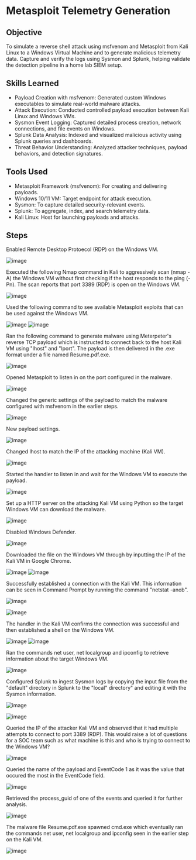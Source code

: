 # Metasploit Telemetry Generation

## Objective

To simulate a reverse shell attack using msfvenom and Metasploit from Kali Linux to a Windows Virtual Machine and to generate malicious telemetry data. Capture and verify the logs using Sysmon and Splunk, helping validate the detection pipeline in a home lab SIEM setup.

## Skills Learned

- Payload Creation with msfvenom: Generated custom Windows executables to simulate real-world malware attacks.
- Attack Execution: Conducted controlled payload execution between Kali Linux and Windows VMs.
- Sysmon Event Logging: Captured detailed process creation, network connections, and file events on Windows.
- Splunk Data Analysis: Indexed and visualized malicious activity using Splunk queries and dashboards.
- Threat Behavior Understanding: Analyzed attacker techniques, payload behaviors, and detection signatures.

## Tools Used

- Metasploit Framework (msfvenom): For creating and delivering payloads.
- Windows 10/11 VM: Target endpoint for attack execution.
- Sysmon: To capture detailed security-relevant events.
- Splunk: To aggregate, index, and search telemetry data.
- Kali Linux: Host for launching payloads and attacks.

## Steps

Enabled Remote Desktop Protoecol (RDP) on the Windows VM.

![image](https://github.com/user-attachments/assets/97fb841c-4e35-4c95-ae7c-abdb1699edd7)

Executed the following Nmap command in Kali to aggressively scan (nmap -A) the Windows VM without first checking if the host responds to the ping (-Pn). The scan reports that port 3389 (RDP) is open on the Windows VM.

![image](https://github.com/user-attachments/assets/42a65f0e-5b7d-4481-8bb0-25367ddbc761)

Used the following command to see available Metasploit exploits that can be used against the Windows VM.

![image](https://github.com/user-attachments/assets/be62d66f-eb83-4b86-9826-8fa39c0a978e)
![image](https://github.com/user-attachments/assets/d746e137-3f71-4dcf-8cca-53f7dcd58f0b)

Ran the following command to generate malware using Meterpeter's reverse TCP payload which is instructed to connect back to the host Kali VM using "lhost" and "lport". The payload is then delivered in the .exe format under a file named Resume.pdf.exe.

![image](https://github.com/user-attachments/assets/8263f92b-0083-439c-8d69-c77b1b43571f)

Opened Metasploit to listen in on the port configured in the malware.

![image](https://github.com/user-attachments/assets/e31a0770-e081-410d-bcb8-049a5d163e8d)

Changed the generic settings of the payload to match the malware configured with msfvenom in the earlier steps.

![image](https://github.com/user-attachments/assets/e579efef-7839-4847-ad7e-d3ce482b756c)

New payload settings.

![image](https://github.com/user-attachments/assets/8ce349f0-d748-4228-96a8-66a0350f9ea9)

Changed lhost to match the IP of the attacking machine (Kali VM).

![image](https://github.com/user-attachments/assets/97a28ed3-a82e-4c5d-846f-d953638ced08)

Started the handler to listen in and wait for the Windows VM to execute the payload.

![image](https://github.com/user-attachments/assets/f7a72ddc-612c-42b3-ade9-aac430ad6c35)

Set up a HTTP server on the attacking Kali VM using Python so the target Windows VM can download the malware.

![image](https://github.com/user-attachments/assets/767f7a83-2d81-42b1-ae30-4ad334ea5e98)

Disabled Windows Defender.

![image](https://github.com/user-attachments/assets/b74b93a6-d7a2-490e-9092-b8b76240ae06)

Downloaded the file on the Windows VM through by inputting the IP of the Kali VM in Google Chrome.

![image](https://github.com/user-attachments/assets/3063b5d3-3385-4ea6-8316-30c7f48ee60f)
![image](https://github.com/user-attachments/assets/e332311d-fab2-46a0-8c03-16f98029269a)

Successfully established a connection with the Kali VM. This information can be seen in Command Prompt by running the command "netstat -anob".

![image](https://github.com/user-attachments/assets/6083f40e-9891-4af0-a35e-1319b17b2cf7)

![image](https://github.com/user-attachments/assets/db18c7ab-e43d-4754-9a0c-b4fa9db725ee)

The handler in the Kali VM confirms the connection was successful and then established a shell on the Windows VM.

![image](https://github.com/user-attachments/assets/3320dd0d-4bcb-4a1b-a37c-26ad12f469fd)
![image](https://github.com/user-attachments/assets/254df570-b14a-44c9-bef3-a1fbeb4f5ae5)

Ran the commands net user, net localgroup and ipconfig to retrieve information about the target Windows VM.

![image](https://github.com/user-attachments/assets/388b71ab-a869-4d21-8b6a-d3828549faa8)

Configured Splunk to ingest Sysmon logs by copying the input file from the "default" directory in Splunk to the "local" directory" and editing it with the Sysmon information.

![image](https://github.com/user-attachments/assets/652adf07-dbac-4788-ae65-42e7f503bb5b)

![image](https://github.com/user-attachments/assets/b86b61d6-69f2-4c53-bc6c-968e04365989)

Queried the IP of the attacker Kali VM and observed that it had multiple attempts to connect to port 3389 (RDP). This would raise a lot of questions for a SOC team such as what machine is this and who is trying to connect to the Windows VM?

![image](https://github.com/user-attachments/assets/00cdca04-7f02-4f47-8118-f89dba97799e)

Queried the name of the payload and EventCode 1 as it was the value that occured the most in the EventCode field.

![image](https://github.com/user-attachments/assets/c48020a4-12d4-4801-88f3-eaaf2bb71983)

Retrieved the process_guid of one of the events and queried it for further analysis.

![image](https://github.com/user-attachments/assets/0c9a11aa-1a0e-4046-a47a-b09badcbd37b)

The malware file Resume.pdf.exe spawned cmd.exe which eventually ran the commands net user, net localgroup and ipconfig seen in the earlier step on the Kali VM.

![image](https://github.com/user-attachments/assets/0fc8f671-e6b9-4b0f-a2f1-af89f6bc4239)


